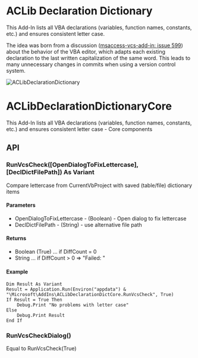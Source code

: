 # ACLib Declaration Dictionary
This Add-In lists all VBA declarations (variables, function names, constants, etc.) and ensures consistent letter case.

The idea was born from a discussion ([msaccess-vcs-add-in: issue 599](https://github.com/joyfullservice/msaccess-vcs-addin/issues/599)) about the behavior of the VBA editor, which adapts each existing declaration to the last written capitalization of the same word. This leads to many unnecessary changes in commits when using a version control system. 

![ACLibDeclarationDictionary](https://github.com/user-attachments/assets/0ef05ef7-72aa-4786-a790-74e679df7f24)


# ACLibDeclarationDictionaryCore
This Add-In lists all VBA declarations (variables, function names, constants, etc.) and ensures consistent letter case - Core components

## API

### RunVcsCheck([OpenDialogToFixLettercase], [DeclDictFilePath]) As Variant
Compare lettercase from CurrentVbProject with saved (table/file) dictionary items
 
#### Parameters
- OpenDialogToFixLettercase - (Boolean) - Open dialog to fix lettercase
- DeclDictFilePath - (String) - use alternative file path 

#### Returns
- Boolean (True) ... if DiffCount = 0
- String ... if DiffCount > 0 => "Failed: <lettercase info>"
 
#### Example
```
Dim Result As Variant
Result = Application.Run(Environ("appdata") & "\Microsoft\AddIns\ACLibDeclarationDictCore.RunVcsCheck", True)
If Result = True Then
    Debug.Print "No problems with letter case"
Else
    Debug.Print Result
End If
```

### RunVcsCheckDialog()
Equal to RunVcsCheck(True)
